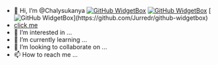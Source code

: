 
- 👋 Hi, I’m @Chalysukanya
[![GitHub WidgetBox](https://github-widgetbox.vercel.app/api/profile?username=Sukanya&data=followers,repositories,stars,commits)](https://github.com/Jurredr/github-widgetbox)
[![GitHub WidgetBox](https://github-widgetbox.vercel.app/api/skills?software=windows,vscode)](https://github.com/Jurredr/github-widgetbox)
[![GitHub WidgetBox](https://github-widgetbox.vercel.app/api/skills?languages=js,ts,java,php,html,css,c,cpp,csharp,)](https://github.com/Jurredr/github-widgetbox)
-  <a href='www.google.co.th'>click me </a>
- 👀 I’m interested in ...
- 🌱 I’m currently learning ...
- 💞️ I’m looking to collaborate on ...
- 📫 How to reach me ...

<!---
Chalysukanya/Chalysukanya is a ✨ special ✨ repository because its `README.md` (this file) appears on your GitHub profile.
You can click the Preview link to take a look at your changes.
--->
